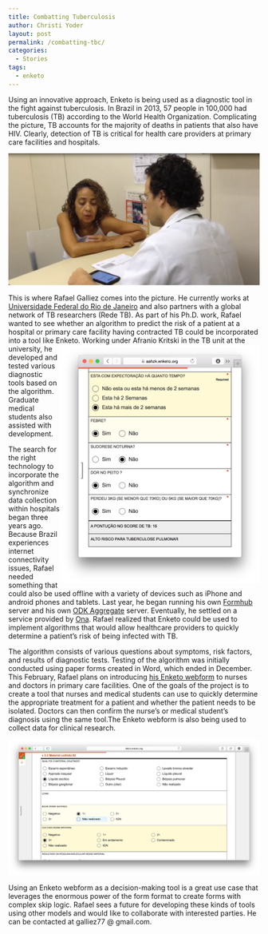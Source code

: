 ```yaml
---
title: Combatting Tuberculosis
author: Christi Yoder
layout: post
permalink: /combatting-tbc/
categories:
  - Stories
tags:
  - enketo
---
```


Using an innovative approach, Enketo is being used as a diagnostic tool in the fight against tuberculosis. In Brazil in 2013, 57 people in 100,000 had tuberculosis (TB) according to the World Health Organization. Complicating the picture, TB accounts for the majority of deaths in patients that also have HIV. Clearly, detection of TB is critical for health care providers at primary care facilities and hospitals. 

[![Rafael](../files/2015/01/rafael.png "Rafael using Enketo form as diagnostic tool for tuberculosis")](https://enke.to/YY0M)

This is where Rafael Galliez comes into the picture. He currently works at [Universidade Federal do Rio de Janeiro](http://www.ufrj.br/) and also partners with a global network of TB researchers (Rede TB). As part of his Ph.D. work, Rafael wanted to see whether an algorithm to predict the risk of a patient at a hospital or primary care facility having contracted TB could be incorporated into a tool like Enketo. <a href="https://enke.to/YY0C" style="float:right; max-width: 400px; margin-top:0;"><img src="../files/2015/01/tbc-score-screenshot.png" title="Screenshot of Form used as a tool to calculate a tuberculosis risk score" alt="TBC form"/></a> Working under Afranio Kritski in the TB unit at the university, he developed and tested various diagnostic tools based on the algorithm. Graduate medical students also assisted with development. 

The search for the right technology to incorporate the algorithm and synchronize data collection within hospitals began three years ago. Because Brazil experiences internet connectivity issues, Rafael needed something that could also be used offline with a variety of devices such as iPhone and android phones and tablets. Last year, he began running his own [Formhub](https://github.com/SEL-Columbia/formhub/wiki/How-To-Run-Your-Own-Formhub-Instances-on-Amazon-Web-Services) server and his own [ODK Aggregate](https://opendatakit.org/use/aggregate/) server. Eventually, he settled on a service provided by [Ona](https://ona.io). Rafael realized that Enketo could be used to implement algorithms that would allow healthcare providers to quickly determine a patient’s risk of being infected with TB.

The algorithm consists of various questions about symptoms, risk factors, and results of diagnostic tests. Testing of the algorithm was initially conducted using paper forms created in Word, which ended in December. This February, Rafael plans on introducing [his Enketo webform](https://enke.to/YY0M) to nurses and doctors in primary care facilities. One of the goals of the project is to create a tool that nurses and medical students can use to quickly determine the appropriate treatment for a patient and whether the patient needs to be isolated. Doctors can then confirm the nurse’s or medical student’s diagnosis using the same tool.The Enketo webform is also being used to collect data for clinical research. 

<a href="https://enke.to/YY0M" style="max-width: 500px;"><img src="../files/2015/01/tbc-record-screenshot.png" title="Screenshot of Form used in tuberculosis research" alt="TBC form"/></a>

Using an Enketo webform as a decision-making tool is a great use case that leverages the enormous power of the form format to create forms with complex skip logic. Rafael sees a future for developing these kinds of tools using other models and would like to collaborate with interested parties. He can be contacted at galliez77 @ gmail.com. 
